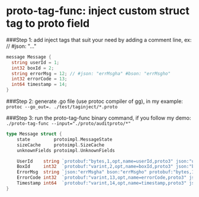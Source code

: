 # proto-tag-func: inject custom struct tag to proto field

###Step 1: add inject tags that suit your need by adding a comment line, ex: // #json: "..."

```go
message Message {
  string userId = 1;
  int32 boxId = 2;
  string errorMsg = 12; // #json: "errMsgha" #bson: "errMsgho"
  int32 errorCode = 13;
  int64 timestamp = 14;
}
```

###Step 2: generate .go file (use protoc compiler of gg), in my example: ```protoc --go_out=. ./test/taginject/*.proto```

###Step 3: run the proto-tag-func binary command, if you follow my demo: ```./proto-tag-func --input="./proto/auditproto/*"```

```go
type Message struct {
	state         protoimpl.MessageState
	sizeCache     protoimpl.SizeCache
	unknownFields protoimpl.UnknownFields

	UserId    string `protobuf:"bytes,1,opt,name=userId,proto3" json:"userId,omitempty"`
	BoxId     int32  `protobuf:"varint,2,opt,name=boxId,proto3" json:"boxId,omitempty"`
	ErrorMsg  string `json:"errMsgha" bson:"errMsgho" protobuf:"bytes,12,opt,name=errorMsg,proto3"` // #json: "errMsgha" #bson: "errMsgho"
	ErrorCode int32  `protobuf:"varint,13,opt,name=errorCode,proto3" json:"errorCode,omitempty"`
	Timestamp int64  `protobuf:"varint,14,opt,name=timestamp,proto3" json:"timestamp,omitempty"`
}
```
